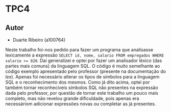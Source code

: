 # TPC4

## Autor
- Duarte Ribeiro (a100764)

Neste trabalho foi-nos pedido para fazer um programa que analisasse lexicamente a expressão ``SELECT id, nome, salario FROM empregados WHERE salario >= 820``. Daí generalizei e optei por fazer um analisador léxico (das partes mais comuns) da linguagem SQL. O código é muito semelhante ao código exemplo apresentado pelo professor (presente na documentação do *lex*). Apenas foi necessário alterar os tipos de símbolos para a linguagem SQL e o reconhecimento dos mesmos. Como já dito acima, optei por também tornar reconhecíveis símbolos SQL não presentes na expressão dada pelo professor, por questão de tornar este trabalho um pouco mais completo, mas não revelou grande dificuldade, pois apenas era necessáriom adicionar expressões novas ou completar as já presentes.